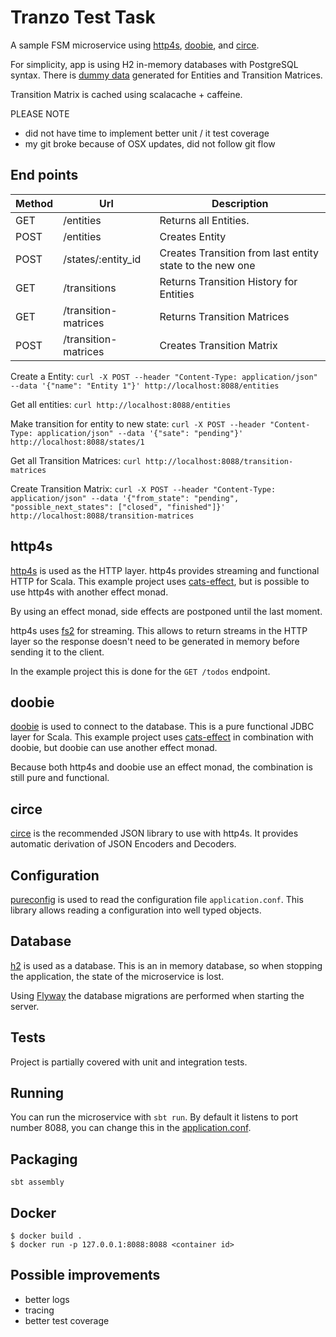 # Tranzo Test Task
A sample FSM microservice using [http4s](http://http4s.org/), [doobie](http://tpolecat.github.io/doobie/),
and [circe](https://github.com/circe/circe).

For simplicity, app is using H2 in-memory databases with PostgreSQL syntax.
There is [dummy data](src/main/resources/db/migration/V1__create_todo.sql) generated for Entities and Transition Matrices.

Transition Matrix is cached using scalacache + caffeine. 

PLEASE NOTE
- did not have time to implement better unit / it test coverage
- my git broke because of OSX updates, did not follow git flow

## End points

Method | Url                     | Description
------ | -----------             | -----------
GET    | /entities               | Returns all Entities.
POST   | /entities               | Creates Entity
POST   | /states/:entity_id      | Creates Transition from last entity state to the new one
GET    | /transitions            | Returns Transition History for Entities
GET    | /transition-matrices    | Returns Transition Matrices 
POST   | /transition-matrices    | Creates Transition Matrix  

Create a Entity:
```curl -X POST --header "Content-Type: application/json" --data '{"name": "Entity 1"}' http://localhost:8088/entities```

Get all entities:
```curl http://localhost:8088/entities```

Make transition for entity to new state:
```curl -X POST --header "Content-Type: application/json" --data '{"sate": "pending"}' http://localhost:8088/states/1```

Get all Transition Matrices:
```curl http://localhost:8088/transition-matrices```

Create Transition Matrix:
```curl -X POST --header "Content-Type: application/json" --data '{"from_state": "pending", "possible_next_states": ["closed", "finished"]}' http://localhost:8088/transition-matrices```

## http4s
[http4s](http://http4s.org/) is used as the HTTP layer. http4s provides streaming and functional HTTP for Scala.
This example project uses [cats-effect](https://github.com/typelevel/cats-effect), but is possible to use
http4s with another effect monad.

By using an effect monad, side effects are postponed until the last moment.

http4s uses [fs2](https://github.com/functional-streams-for-scala/fs2) for streaming. This allows to return
streams in the HTTP layer so the response doesn't need to be generated in memory before sending it to the client.

In the example project this is done for the `GET /todos` endpoint.

## doobie
[doobie](http://tpolecat.github.io/doobie/) is used to connect to the database. This is a pure functional JDBC layer for Scala.
This example project uses [cats-effect](https://github.com/typelevel/cats-effect) in combination with doobie,
but doobie can use another effect monad.

Because both http4s and doobie use an effect monad, the combination is still pure and functional.

## circe
[circe](https://github.com/circe/circe) is the recommended JSON library to use with http4s. It provides
automatic derivation of JSON Encoders and Decoders.

## Configuration
[pureconfig](https://github.com/pureconfig/pureconfig) is used to read the configuration file `application.conf`.
This library allows reading a configuration into well typed objects.

## Database
[h2](http://www.h2database.com/) is used as a database. This is an in memory database, so when stopping the application, the state of the
microservice is lost.

Using [Flyway](https://flywaydb.org/) the database migrations are performed when starting the server.

## Tests
Project is partially covered with unit and integration tests.

## Running
You can run the microservice with `sbt run`. By default it listens to port number 8088, you can change
this in the [application.conf](src/main/resources/application.conf).

## Packaging
`sbt assembly`

## Docker
```
$ docker build .
$ docker run -p 127.0.0.1:8088:8088 <container id>
```

## Possible improvements
- better logs
- tracing
- better test coverage
